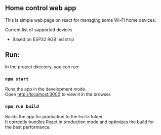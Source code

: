 ## Home control web app

This is simple web page on react for managing some Wi-Fi home devices. 

Current list of supported devices
* Based on ESP32 RGB led strip 


## Run: 
   In the project directory, you can run:

### `npm start`

Runs the app in the development mode.<br />
Open [http://localhost:3000](http://localhost:3000) to view it in the browser.

### `npm run build`

Builds the app for production to the `build` folder.<br />
It correctly bundles React in production mode and optimizes the build for the best performance.
